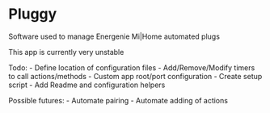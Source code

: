 # Pluggy #

Software used to manage Energenie Mi|Home automated plugs

This app is currently very unstable

Todo:
    - Define location of configuration files
    - Add/Remove/Modify timers to call actions/methods
    - Custom app root/port configuration
    - Create setup script
    - Add Readme and configuration helpers

Possible futures:
    - Automate pairing
    - Automate adding of actions